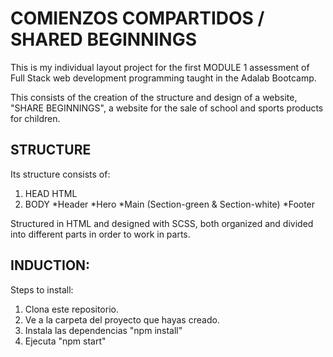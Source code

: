 

# COMIENZOS COMPARTIDOS / SHARED BEGINNINGS

This is my individual layout project for the first MODULE 1 assessment of Full Stack web development programming taught in the Adalab Bootcamp.

This consists of the creation of the structure and design of a website, "SHARE BEGINNINGS", a website for the sale of school and sports products for children.
## STRUCTURE
Its structure consists of:
1. HEAD HTML
2. BODY
*Header
*Hero
*Main (Section-green & Section-white)
*Footer

Structured in HTML and designed with SCSS, both organized and divided into different parts in order to work in parts.
## INDUCTION:
Steps to install:
1. Clona este repositorio.
2. Ve a la carpeta del proyecto que hayas creado.
3. Instala las dependencias "npm install"
4. Ejecuta "npm start"
